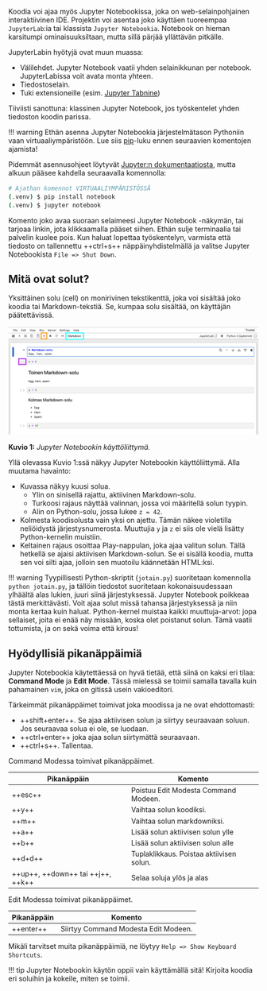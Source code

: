 Koodia voi ajaa myös Jupyter Notebookissa, joka on web-selainpohjainen interaktiivinen IDE. Projektin voi asentaa joko käyttäen tuoreempaa `JupyterLab`:ia tai klassista `Jupyter Notebookia`. Notebook on hieman karsitumpi ominaisuuksiltaan, mutta sillä pärjää yllättävän pitkälle.

JupyterLabin hyötyjä ovat muun muassa:

* Välilehdet. Jupyter Notebook vaatii yhden selainikkunan per notebook. JupyterLabissa voit avata monta yhteen.
* Tiedostoselain. 
* Tuki extensioneille (esim. [Jupyter Tabnine](https://github.com/codota/jupyter-tabnine))

Tiiviisti sanottuna: klassinen Jupyter Notebook, jos työskentelet yhden tiedoston koodin parissa.

!!! warning
    Ethän asenna Jupyter Notebookia järjestelmätason Pythoniin vaan virtuaaliympäristöön. Lue siis [pip](../asennus/paketinhallinta/pip.md)-luku ennen seuraavien komentojen ajamista!

Pidemmät asennusohjeet löytyvät [Jupyter:n dokumentaatiosta](https://jupyter.org/install), mutta alkuun pääsee kahdella seuraavalla komennolla:

```bash
# Ajathan komennot VIRTUAALIYMPÄRISTÖSSÄ
(.venv) $ pip install notebook
(.venv) $ jupyter notebook
```

Komento joko avaa suoraan selaimeesi Jupyter Notebook -näkymän, tai tarjoaa linkin, jota klikkaamalla pääset siihen. Ethän sulje terminaalia tai palvelin kuolee pois. Kun haluat lopettaa työskentelyn, varmista että tiedosto on tallennettu ++ctrl+s++ näppäinyhdistelmällä ja valitse Jupyter Notebookista `File => Shut Down`.



## Mitä ovat solut?

Yksittäinen solu (cell) on monirivinen tekstikenttä, joka voi sisältää joko koodia tai Markdown-tekstiä. Se, kumpaa solu sisältää, on käyttäjän päätettävissä.

![Jupyter Notebook UI](../images/jupyter-notebook-ui.png)

**Kuvio 1:** *Jupyter Notebookin käyttöliittymä.*

Yllä olevassa Kuvio 1:ssä näkyy Jupyter Notebookin käyttöliittymä. Alla muutama havainto:

* Kuvassa näkyy kuusi solua.
    * Ylin on sinisellä rajattu, aktiivinen Markdown-solu.
    * Turkoosi rajaus näyttää valinnan, jossa voi määritellä solun tyypin.
    * Alin on Python-solu, jossa lukee `z = 42`.
* Kolmesta koodisolusta vain yksi on ajettu. Tämän näkee violetilla neliöidystä järjestysnumerosta. Muuttujia `y` ja `z` ei siis ole vielä lisätty Python-kernelin muistiin.
* Keltainen rajaus osoittaa Play-nappulan, joka ajaa valitun solun. Tällä hetkellä se ajaisi aktiivisen Markdown-solun. Se ei sisällä koodia, mutta sen voi silti ajaa, jolloin sen muotoilu käännetään HTML:ksi.

!!! warning
    Tyypillisesti Python-skriptit (`jotain.py`) suoritetaan komennolla `python jotain.py`, ja tällöin tiedostot suoritetaan kokonaisuudessaan ylhäältä alas lukien, juuri siinä järjestyksessä. Jupyter Notebook poikkeaa tästä merkittävästi. Voit ajaa solut missä tahansa järjestyksessä ja niin monta kertaa kuin haluat. Python-kernel muistaa kaikki muuttuja-arvot: jopa sellaiset, joita ei enää näy missään, koska olet poistanut solun. Tämä vaatii tottumista, ja on sekä voima että kirous!



## Hyödyllisiä pikanäppäimiä

Jupyter Notebookia käytettäessä on hyvä tietää, että siinä on kaksi eri tilaa: **Command Mode** ja **Edit Mode**. Tässä mielessä se toimii samalla tavalla kuin pahamainen `vim`, joka on gitissä usein vakioeditori.

Tärkeimmät pikanäppäimet toimivat joka moodissa ja ne ovat ehdottomasti:

* ++shift+enter++. Se ajaa aktiivisen solun ja siirtyy seuraavaan soluun. Jos seuraavaa solua ei ole, se luodaan.
* ++ctrl+enter++ joka ajaa solun siirtymättä seuraavaan.
* ++ctrl+s++. Tallentaa.

Command Modessa toimivat pikanäppäimet.

| Pikanäppäin                       | Komento                                  |
| --------------------------------- | ---------------------------------------- |
| ++esc++                           | Poistuu Edit Modesta Command Modeen.     |
| ++y++                             | Vaihtaa solun koodiksi.                  |
| ++m++                             | Vaihtaa solun markdowniksi.              |
| ++a++                             | Lisää solun aktiivisen solun ylle        |
| ++b++                             | Lisää solun aktiivisen solun alle        |
| ++d+d++                           | Tuplaklikkaus. Poistaa aktiivisen solun. |
| ++up++, ++down++ tai ++j++, ++k++ | Selaa soluja ylös ja alas                |

Edit Modessa toimivat pikanäppäimet.

| Pikanäppäin | Komento                              |
| ----------- | ------------------------------------ |
| ++enter++   | Siirtyy Command Modesta Edit Modeen. |

Mikäli tarvitset muita pikanäppäimiä, ne löytyy `Help => Show Keyboard Shortcuts`.

!!! tip
    Jupyter Notebookin käytön oppii vain käyttämällä sitä! Kirjoita koodia eri soluihin ja kokeile, miten se toimii.